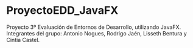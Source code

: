 # ProyectoEDD_JavaFX
Proyecto 3º Evaluación de Entornos de Desarrollo, utilizando JavaFX.
Integrantes del grupo: Antonio Nogues, Rodrigo Jaén, Lisseth Bentura  y Cintia Castel.


